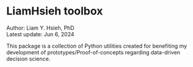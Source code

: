 # LiamHsieh toolbox
Author: Liam Y. Hsieh, PhD  
Latest update: Jun 6, 2024

This package is a collection of Python utilities created for benefiting my development of prototypes/Proof-of-concepts regarding data-driven decision science. 

<!-- Activate the virtual environment (venv) you want with the installation of this package, then run the following command to install this package for your venv:  

```bash
pip install git+https://github.com/intel-sandbox/CnA-ODS-toolbox.git

```
or from downloaded project source code then unarchive (have to change to project root folder before running following command)
```bash
pip install -e .
```

The -e option is for editable install. It doesn’t make a copy of the code into the venv folder. Instead, it makes reference to where the code has been placed. -->

